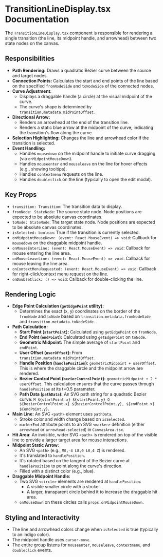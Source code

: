 
# TransitionLineDisplay.tsx Documentation

The `TransitionLineDisplay.tsx` component is responsible for rendering a single transition (the line, its midpoint handle, and arrowhead) between two state nodes on the canvas.

## Responsibilities

*   **Path Rendering:** Draws a quadratic Bezier curve between the source and target nodes.
*   **Connection Points:** Calculates the start and end points of the line based on the specified `fromNodeSide` and `toNodeSide` of the connected nodes.
*   **Curve Adjustment:**
    *   Displays a draggable handle (a circle) at the visual midpoint of the curve.
    *   The curve's shape is determined by `transition.metadata.midPointOffset`.
*   **Directional Arrow:**
    *   Renders an arrowhead at the end of the transition line.
    *   Renders a static blue arrow at the midpoint of the curve, indicating the transition's flow along the curve.
*   **Selection Highlighting:** Changes the line and arrowhead color if the transition is selected.
*   **Event Handling:**
    *   Handles `mousedown` on the midpoint handle to initiate curve dragging (via `onMidpointMouseDown`).
    *   Handles `mouseenter` and `mouseleave` on the line for hover effects (e.g., showing tooltips).
    *   Handles `contextmenu` requests on the line.
    *   Handles `doubleclick` on the line (typically to open the edit modal).

## Key Props

*   `transition: Transition`: The transition data to display.
*   `fromNode: StateNode`: The source state node. Node positions are expected to be absolute canvas coordinates.
*   `toNode: StateNode`: The target state node. Node positions are expected to be absolute canvas coordinates.
*   `isSelected: boolean`: True if the transition is currently selected.
*   `onMidpointMouseDown: (event: React.MouseEvent) => void`: Callback for `mousedown` on the draggable midpoint handle.
*   `onMouseEnterLine: (event: React.MouseEvent) => void`: Callback for mouse entering the line area.
*   `onMouseLeaveLine: (event: React.MouseEvent) => void`: Callback for mouse leaving the line area.
*   `onContextMenuRequested: (event: React.MouseEvent) => void`: Callback for right-click/context menu request on the line.
*   `onDoubleClick: () => void`: Callback for double-clicking the line.

## Rendering Logic

*   **Edge Point Calculation (`getEdgePoint` utility):**
    *   Determines the exact (x, y) coordinates on the border of the `fromNode` and `toNode` based on `transition.metadata.fromNodeSide` and `transition.metadata.toNodeSide`.
*   **Path Calculation:**
    *   **Start Point (`startPoint`):** Calculated using `getEdgePoint` on `fromNode`.
    *   **End Point (`endPoint`):** Calculated using `getEdgePoint` on `toNode`.
    *   **Geometric Midpoint:** The simple average of `startPoint` and `endPoint`.
    *   **User Offset (`userOffset`):** From `transition.metadata.midPointOffset`.
    *   **Handle Position (`handlePosition`):** `geometricMidpoint + userOffset`. This is where the draggable circle and the midpoint arrow are rendered.
    *   **Bezier Control Point (`bezierControlPoint`):** `geometricMidpoint + 2 * userOffset`. This calculation ensures that the curve passes through `handlePosition` at its t=0.5 parameter.
    *   **Path Data (`pathData`):** An SVG path string for a quadratic Bezier curve: `M ${startPoint.x} ${startPoint.y} Q ${bezierControlPoint.x} ${bezierControlPoint.y}, ${endPoint.x} ${endPoint.y}`.
*   **Main Line:** An SVG `<path>` element uses `pathData`.
    *   Stroke color and width change based on `isSelected`.
    *   `markerEnd` attribute points to an SVG `<marker>` definition (either `arrowhead` or `arrowhead-selected`) in `CanvasArea.tsx`.
*   **Hit Area:** An invisible, wider SVG `<path>` is rendered on top of the visible line to provide a larger target area for mouse interactions.
*   **Midpoint Static Arrow:**
    *   An SVG `<path>` (e.g., `M0,-4 L8,0 L0,4 Z`) is rendered.
    *   It's translated to `handlePosition`.
    *   It's rotated based on the tangent of the Bezier curve at `handlePosition` to point along the curve's direction.
    *   Filled with a distinct color (e.g., blue).
*   **Draggable Midpoint Handle:**
    *   Two SVG `<circle>` elements are rendered at `handlePosition`:
        *   A visible smaller circle with a stroke.
        *   A larger, transparent circle behind it to increase the draggable hit area.
    *   `onMouseDown` on these circles calls `props.onMidpointMouseDown`.

## Styling and Interactivity

*   The line and arrowhead colors change when `isSelected` is true (typically to an indigo color).
*   The midpoint handle uses `cursor-move`.
*   The entire group listens for `mouseenter`, `mouseleave`, `contextmenu`, and `doubleclick` events.
